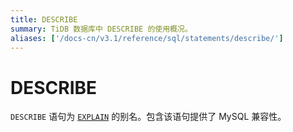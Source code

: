 ```yaml
---
title: DESCRIBE
summary: TiDB 数据库中 DESCRIBE 的使用概况。
aliases: ['/docs-cn/v3.1/reference/sql/statements/describe/']
---
```


# DESCRIBE

`DESCRIBE` 语句为 [`EXPLAIN`](/sql-statements/sql-statement-explain.md) 的别名。包含该语句提供了 MySQL 兼容性。
